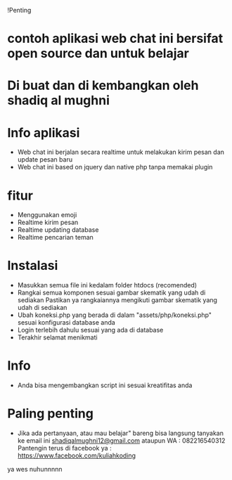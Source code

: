 !Penting

# contoh aplikasi web chat ini bersifat open source dan untuk belajar
# Di buat dan di kembangkan oleh shadiq al mughni

# Info aplikasi

- Web chat ini berjalan secara realtime untuk melakukan kirim pesan dan update pesan baru
- Web chat ini based on jquery dan native php tanpa memakai plugin

# fitur

- Menggunakan emoji 
- Realtime kirim pesan
- Realtime updating database
- Realtime pencarian teman

# Instalasi 

- Masukkan semua file ini kedalam folder htdocs (recomended)
- Rangkai semua komponen sesuai gambar skematik yang udah di sediakan
  Pastikan ya rangkaiannya mengikuti gambar skematik yang udah di sediakan 
- Ubah koneksi.php yang berada di dalam "assets/php/koneksi.php" sesuai konfigurasi
  database anda
- Login terlebih dahulu sesuai yang ada di database
- Terakhir selamat menikmati 

# Info 

- Anda bisa mengembangkan script ini sesuai kreatifitas anda

# Paling penting

- Jika ada pertanyaan, atau mau belajar" bareng bisa langsung tanyakan ke email ini
  shadiqalmughni12@gmail.com
  ataupun WA : 082216540312
  Pantengin terus di facebook ya : https://www.facebook.com/kuliahkoding

 ya wes nuhunnnnn 